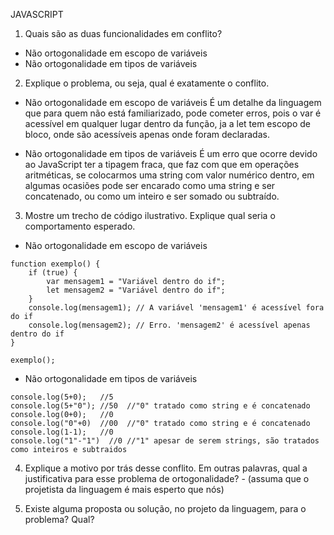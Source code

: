 JAVASCRIPT

1. Quais são as duas funcionalidades em conflito?

* Não ortogonalidade em escopo de variáveis
* Não ortogonalidade em tipos de variáveis

2. Explique o problema, ou seja, qual é exatamente o conflito.

* Não ortogonalidade em escopo de variáveis
É um detalhe da linguagem que para quem não está familiarizado, pode cometer erros, pois o var é acessível em qualquer lugar dentro da função, ja a let tem escopo de bloco, onde são acessíveis apenas onde foram declaradas.

* Não ortogonalidade em tipos de variáveis
É um erro que ocorre devido ao JavaScript ter a tipagem fraca, que faz com que em operações aritméticas, se colocarmos uma string com valor numérico dentro, em algumas ocasiões pode ser encarado como uma string e ser concatenado, ou como um inteiro e ser somado ou subtraído.


3. Mostre um trecho de código ilustrativo. Explique qual seria o comportamento esperado.

* Não ortogonalidade em escopo de variáveis
```Js
function exemplo() {
    if (true) {
        var mensagem1 = "Variável dentro do if";
        let mensagem2 = "Variável dentro do if";
    }
    console.log(mensagem1); // A variável 'mensagem1' é acessível fora do if
    console.log(mensagem2); // Erro. 'mensagem2' é acessível apenas dentro do if
}

exemplo();
```

* Não ortogonalidade em tipos de variáveis
```Js
console.log(5+0);   //5
console.log(5+"0"); //50  //"0" tratado como string e é concatenado
console.log(0+0);   //0
console.log("0"+0)  //00  //"0" tratado como string e é concatenado
console.log(1-1);   //0
console.log("1"-"1")  //0 //"1" apesar de serem strings, são tratados como inteiros e subtraidos
```


4. Explique a motivo por trás desse conflito. Em outras palavras, qual a justificativa para esse problema de ortogonalidade? - (assuma que o projetista da linguagem é mais esperto que nós)


5. Existe alguma proposta ou solução, no projeto da linguagem, para o problema? Qual?